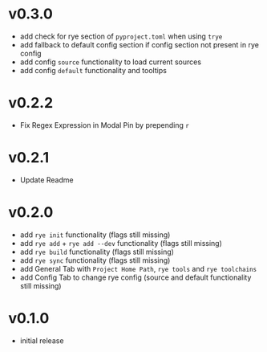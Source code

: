 # v0.3.0
- add check for rye section of `pyproject.toml` when using `trye`
- add fallback to default config section if config section not present in rye config
- add config `source` functionality to load current sources
- add config `default` functionality and tooltips

# v0.2.2
- Fix Regex Expression in Modal Pin by prepending `r`

# v0.2.1
- Update Readme

# v0.2.0
- add `rye init` functionality (flags still missing)
- add `rye add` + `rye add --dev` functionality (flags still missing)
- add `rye build` functionality (flags still missing)
- add `rye sync` functionality (flags still missing)
- add General Tab with `Project Home Path`, `rye tools` and `rye toolchains`
- add Config Tab to change rye config (source and default functionality still missing)

# v0.1.0
- initial release

